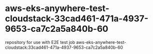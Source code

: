 # aws-eks-anywhere-test-cloudstack-33cad461-471a-4937-9653-ca7c2a5a840b-60
repository for use with E2E test job aws-eks-anywhere-test-cloudstack:33cad461-471a-4937-9653-ca7c2a5a840b-60
